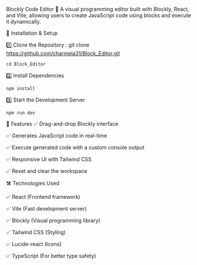 Blockly Code Editor 🚀
A visual programming editor built with Blockly, React, and Vite, allowing users to create JavaScript code using blocks and execute it dynamically.



🚀 Installation & Setup

1️⃣ Clone the Repository : 
    git clone https://github.com/charmela31/Block_Editor.git

    cd Block_Editor
    

2️⃣ Install Dependencies

    npm install

3️⃣ Start the Development Server

    npm run dev


📌 Features
✅ Drag-and-drop Blockly interface

✅ Generates JavaScript code in real-time

✅ Execute generated code with a custom console output

✅ Responsive UI with Tailwind CSS

✅ Reset and clear the workspace


🛠️ Technologies Used

✅ React (Frontend framework)

✅ Vite (Fast development server)

✅ Blockly (Visual programming library)

✅ Tailwind CSS (Styling)

✅ Lucide-react (Icons)

✅ TypeScript (For better type safety)

